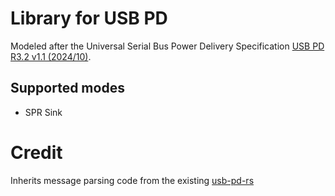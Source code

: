 # Library for USB PD

Modeled after the Universal Serial Bus Power Delivery Specification [USB PD R3.2 v1.1 (2024/10)](./USB_PD_R3_2%20V1.1%202024-10.pdf).

## Supported modes
- SPR Sink

# Credit

Inherits message parsing code from the existing [usb-pd-rs](https://github.com/fmckeogh/usb-pd-rs)
